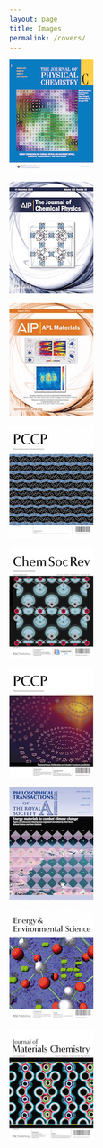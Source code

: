 ```yaml
---
layout: page
title: Images 
permalink: /covers/
---
```


![](/assets/jpcc-2015.jpg)

![](/assets/jcp-2015.jpg)

![](/assets/aplmat-2014.jpg)

![](/assets/pccp-2012.jpg)

![](/assets/csr-2011.jpg)

![](/assets/pccp-2010.jpg)

![](/assets/prs-2010.jpg)

![](/assets/ees-2009.jpg)

![](/assets/jmc-2006.jpg)



